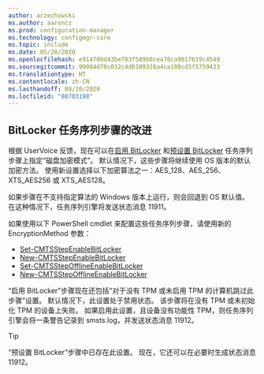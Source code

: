 ```yaml
---
author: aczechowski
ms.author: aaroncz
ms.prod: configuration-manager
ms.technology: configmgr-core
ms.topic: include
ms.date: 05/28/2020
ms.openlocfilehash: e91470bd43be783f589b0cea70ca9017619c4549
ms.sourcegitcommit: 99084d70c032c4db109328a4ca100cd3f5759433
ms.translationtype: HT
ms.contentlocale: zh-CN
ms.lasthandoff: 08/20/2020
ms.locfileid: "88703198"
---
```

## <a name="improvements-to-bitlocker-task-sequence-steps"></a><a name="bkmk_tsbitlocker"></a> BitLocker 任务序列步骤的改进

<!--6995601-->

根据 UserVoice 反馈，现在可以在[启用 BitLocker](../../../../../osd/understand/task-sequence-steps.md#BKMK_EnableBitLocker) 和[预设置 BitLocker](../../../../../osd/understand/task-sequence-steps.md#BKMK_PreProvisionBitLocker) 任务序列步骤上指定“磁盘加密模式”。 默认情况下，这些步骤将继续使用 OS 版本的默认加密方法。 使用新设置选择以下加密算法之一：AES_128、AES_256、XTS_AES256 或 XTS_AES128。

如果步骤在不支持指定算法的 Windows 版本上运行，则会回退到 OS 默认值。 在这种情况下，任务序列引擎将发送状态消息 11911。

如果使用以下 PowerShell cmdlet 来配置这些任务序列步骤，请使用新的 EncryptionMethod 参数：

- [Set-CMTSStepEnableBitLocker](/powershell/module/configurationmanager/Set-CMTSStepEnableBitLocker?view=sccm-ps)
- [New-CMTSStepEnableBitLocker](/powershell/module/configurationmanager/New-CMTSStepEnableBitLocker?view=sccm-ps)
- [Set-CMTSStepOfflineEnableBitLocker](/powershell/module/configurationmanager/Set-CMTSStepOfflineEnableBitLocker?view=sccm-ps)
- [New-CMTSStepOfflineEnableBitLocker](/powershell/module/configurationmanager/New-CMTSStepOfflineEnableBitLocker?view=sccm-ps)

“启用 BitLocker”步骤现在还包括“对于没有 TPM 或未启用 TPM 的计算机跳过此步骤”设置。 默认情况下，此设置处于禁用状态。 该步骤将在没有 TPM 或未初始化 TPM 的设备上失败。 如果启用此设置，且设备没有功能性 TPM，则任务序列引擎会将一条警告记录到 smsts.log，并发送状态消息 11912。

> [!TIP]
> “预设置 BitLocker”步骤中已存在此设置。 现在，它还可以在必要时生成状态消息 11912。